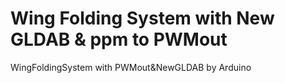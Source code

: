 # Wing Folding System with New GLDAB & ppm to PWMout
 WingFoldingSystem with PWMout&NewGLDAB by Arduino
